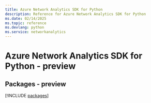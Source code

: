 ```yaml
---
title: Azure Network Analytics SDK for Python
description: Reference for Azure Network Analytics SDK for Python
ms.date: 02/14/2025
ms.topic: reference
ms.devlang: python
ms.service: networkanalytics
---
```

# Azure Network Analytics SDK for Python - preview
## Packages - preview
[!INCLUDE [packages](network-analytics-index.md)]
